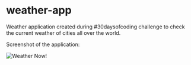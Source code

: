 # weather-app
Weather application created during #30daysofcoding challenge to check the current weather of cities all over the world.

Screenshot of the application:

![Weather Now!](https://github.com/srivi15/markdown-here/raw/master/src/common/images/icon48.png "Output Image")
